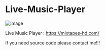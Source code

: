 # Live-Music-Player
![image](https://github.com/sehanmadu95/Live-Music-Player/assets/43729924/ef0ebf44-042b-4cf4-8520-aa55e0eceb09)

Live Music Player : https://mixtapes-hd.com/

If you need source code please contact me!!!


